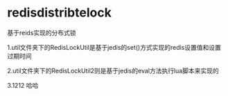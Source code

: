 # redisdistribtelock
基于reids实现的分布式锁

1.util文件夹下的RedisLockUtil是基于jedis的set()方式实现的redis设置值和设置过期时间

2.util文件夹下的RedisLockUtil2则是基于jedis的eval方法执行lua脚本来实现的

3.1212
哈哈
